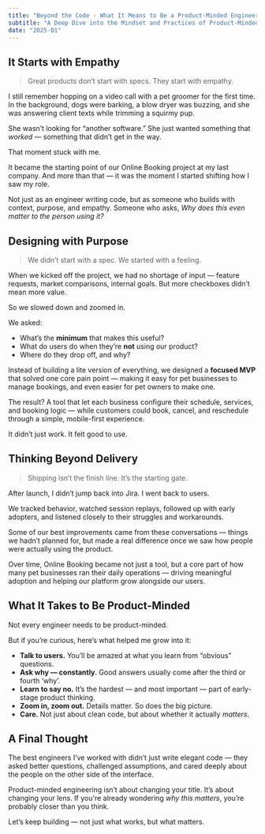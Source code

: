 ```yaml
---
title: "Beyond the Code - What It Means to Be a Product-Minded Engineer"
subtitle: "A Deep Dive into the Mindset and Practices of Product-Minded Engineers"
date: "2025-01"
---
```


## It Starts with Empathy

> Great products don’t start with specs. They start with empathy.

I still remember hopping on a video call with a pet groomer for the first time. In the background, dogs were barking, a blow dryer was buzzing, and she was answering client texts while trimming a squirmy pup.

She wasn’t looking for “another software.” She just wanted something that *worked* — something that didn’t get in the way.

That moment stuck with me.

It became the starting point of our Online Booking project at my last company.
And more than that — it was the moment I started shifting how I saw my role.

Not just as an engineer writing code, but as someone who builds with context, purpose, and empathy. Someone who asks, *Why does this even matter to the person using it?*

## Designing with Purpose

> We didn’t start with a spec. We started with a feeling.

When we kicked off the project, we had no shortage of input — feature requests, market comparisons, internal goals. But more checkboxes didn’t mean more value.

So we slowed down and zoomed in.

We asked:

- What’s the **minimum** that makes this useful?
- What do users do when they’re **not** using our product?
- Where do they drop off, and why?

Instead of building a lite version of everything, we designed a **focused MVP** that solved one core pain point — making it easy for pet businesses to manage bookings, and even easier for pet owners to make one.

The result?
A tool that let each business configure their schedule, services, and booking logic — while customers could book, cancel, and reschedule through a simple, mobile-first experience.

It didn’t just work. It felt good to use.


## Thinking Beyond Delivery

> Shipping isn’t the finish line. It’s the starting gate.

After launch, I didn’t jump back into Jira.
I went back to users.

We tracked behavior, watched session replays, followed up with early adopters, and listened closely to their struggles and workarounds.

Some of our best improvements came from these conversations — things we hadn’t planned for, but made a real difference once we saw how people were actually using the product.

Over time, Online Booking became not just a tool, but a core part of how many pet businesses ran their daily operations — driving meaningful adoption and helping our platform grow alongside our users.


## What It Takes to Be Product-Minded

Not every engineer needs to be product-minded.

But if you’re curious, here’s what helped me grow into it:

- **Talk to users.** You’ll be amazed at what you learn from “obvious” questions.
- **Ask why — constantly.** Good answers usually come after the third or fourth ‘why’.
- **Learn to say no.** It’s the hardest — and most important — part of early-stage product thinking.
- **Zoom in, zoom out.** Details matter. So does the big picture.
- **Care.** Not just about clean code, but about whether it actually *matters*.


## A Final Thought

The best engineers I’ve worked with didn’t just write elegant code — they asked better questions, challenged assumptions, and cared deeply about the people on the other side of the interface.

Product-minded engineering isn’t about changing your title. It’s about changing your lens.
If you're already wondering *why this matters*, you’re probably closer than you think.

Let’s keep building — not just what works, but what matters.

